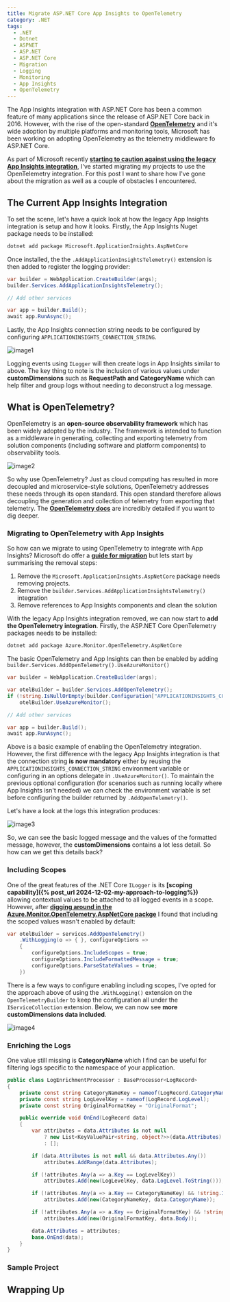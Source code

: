 ```yaml
---
title: Migrate ASP.NET Core App Insights to OpenTelemetry
category: .NET
tags:
  - .NET
  - Dotnet
  - ASPNET
  - ASP.NET
  - ASP.NET Core
  - Migration
  - Logging
  - Monitoring
  - App Insights
  - OpenTelemetry
---
```


The App Insights integration with ASP.NET Core has been a common feature of many applications since the release of ASP.NET Core back in 2016. However, with the rise of the open-standard **[OpenTelemetry](https://opentelemetry.io/)** and it's wide adoption by multiple platforms and monitoring tools, Microsoft has been working on adopting OpenTelemetry as the telemetry middleware fo ASP.NET Core.

As part of Microsoft recently **[starting to caution against using the legacy App Insights integration](https://learn.microsoft.com/en-us/azure/azure-monitor/app/asp-net-core)**, I've started migrating my projects to use the OpenTelemetry integration. For this post I want to share how I've gone about the migration as well as a couple of obstacles I encountered.

## The Current App Insights Integration

To set the scene, let's have a quick look at how the legacy App Insights integration is setup and how it looks. Firstly, the App Insights Nuget package needs to be installed:

``` bash
dotnet add package Microsoft.ApplicationInsights.AspNetCore
```

Once installed, the the `.AddApplicationInsightsTelemetry()` extension is then added to register the logging provider:

``` cs
var builder = WebApplication.CreateBuilder(args);
builder.Services.AddApplicationInsightsTelemetry();

// Add other services

var app = builder.Build();
await app.RunAsync();
```

Lastly, the App Insights connection string needs to be configured by configuring `APPLICATIONINSIGHTS_CONNECTION_STRING`.

![image1](/images/migrating-aspnet-core-to-opentelemetry/image1.png)

Logging events using `ILogger` will then create logs in App Insights similar to above. The key thing to note is the inclusion of various values under **customDimensions** such as **RequestPath and CategoryName** which can help filter and group logs without needing to deconstruct a log message.

## What is OpenTelemetry?

OpenTelemetry is an **open-source observability framework** which has been widely adopted by the industry. The framework is intended to function as a middleware in generating, collecting and exporting telemetry from solution components (including software and platform components) to observability tools.

![image2](/images/migrating-aspnet-core-to-opentelemetry/image2.png)

So why use OpenTelemetry? Just as cloud computing has resulted in more decoupled and microservice-style solutions, OpenTelemetry addresses these needs through its open standard. This open standard therefore allows decoupling the generation and collection of telemetry from exporting that telemetry. The **[OpenTelemetry docs](https://opentelemetry.io/docs/what-is-opentelemetry/)** are incredibly detailed if you want to dig deeper.

### Migrating to OpenTelemetry with App Insights

So how can we migrate to using OpenTelemetry to integrate with App Insights? Microsoft do offer a **[guide for migration](https://learn.microsoft.com/en-us/azure/azure-monitor/app/opentelemetry-dotnet-migrate)** but lets start by summarising the removal steps:

1. Remove the `Microsoft.ApplicationInsights.AspNetCore` package needs removing projects.
2. Remove the `builder.Services.AddApplicationInsightsTelemetry()` integration
3. Remove references to App Insights components and clean the solution

With the legacy App Insights integration removed, we can now start to **add the OpenTelemetry integration**. Firstly, the ASP.NET Core OpenTelemetry packages needs to be installed:

``` bash
dotnet add package Azure.Monitor.OpenTelemetry.AspNetCore
```

The basic OpenTelemetry and App Insights can then be enabled by adding `builder.Services.AddOpenTelemetry().UseAzureMonitor()`

``` cs
var builder = WebApplication.CreateBuilder(args);

var otelBuilder = builder.Services.AddOpenTelemetry();
if (!string.IsNullOrEmpty(builder.Configuration["APPLICATIONINSIGHTS_CONNECTION_STRING"]))
    otelBuilder.UseAzureMonitor();

// Add other services

var app = builder.Build();
await app.RunAsync();
```

Above is a basic example of enabling the OpenTelemetry integration. However, the first difference with the legacy App Insights integration is that the connection string **is now mandatory** either by reusing the `APPLICATIONINSIGHTS_CONNECTION_STRING` environment variable or configuring in an options delegate in `.UseAzureMonitor()`. To maintain the previous optional configuration (for scenarios such as running locally where App Insights isn't needed) we can check the environment variable is set before configuring the builder returned by `.AddOpenTelemetry()`.

Let's have a look at the logs this integration produces:

![image3](/images/migrating-aspnet-core-to-opentelemetry/image3.png)

So, we can see the basic logged message and the values of the formatted message, however, the **customDimensions** contains a lot less detail. So how can we get this details back?

### Including Scopes

One of the great features of the .NET Core `ILogger` is its **[scoping capability]({% post_url 2024-12-02-my-approach-to-logging%})** allowing contextual values to be attached to all logged events in a scope. However, after **[digging around in the Azure.Monitor.OpenTelemetry.AspNetCore packge](https://github.com/Azure/azure-sdk-for-net/blob/b04b7e05f7a7002f8dec9d897d0400777874c3b4/sdk/monitor/Azure.Monitor.OpenTelemetry.AspNetCore/src/OpenTelemetryBuilderExtensions.cs#L155)** I found that including the scoped values wasn't enabled by default:

``` cs
var otelBuilder = services.AddOpenTelemetry()
    .WithLogging(o => { }, configureOptions =>
    {
        configureOptions.IncludeScopes = true;
        configureOptions.IncludeFormattedMessage = true;
        configureOptions.ParseStateValues = true;
    })
```

There is a few ways to configure enabling including scopes, I've opted for the approach above of using the `.WithLogging()` extension on the `OpenTelemetryBuilder` to keep the configuration all under the `IServiceCollection` extension. Below, we can now see **more customDimensions data included**.

![image4](/images/migrating-aspnet-core-to-opentelemetry/image4.png)

### Enriching the Logs

One value still missing is **CategoryName** which I find can be useful for filtering logs specific to the namespace of your application. 

``` cs
public class LogEnrichmentProcessor : BaseProcessor<LogRecord>
{
    private const string CategoryNameKey = nameof(LogRecord.CategoryName);
    private const string LogLevelKey = nameof(LogRecord.LogLevel);
    private const string OriginalFormatKey = "OriginalFormat";

    public override void OnEnd(LogRecord data)
    {
        var attributes = data.Attributes is not null
            ? new List<KeyValuePair<string, object?>>(data.Attributes)
            : [];

        if (data.Attributes is not null && data.Attributes.Any())
            attributes.AddRange(data.Attributes);

        if (!attributes.Any(a => a.Key == LogLevelKey))
            attributes.Add(new(LogLevelKey, data.LogLevel.ToString()));

        if (!attributes.Any(a => a.Key == CategoryNameKey) && !string.IsNullOrWhiteSpace(data.CategoryName))
            attributes.Add(new(CategoryNameKey, data.CategoryName));

        if (!attributes.Any(a => a.Key == OriginalFormatKey) && !string.IsNullOrWhiteSpace(data.Body))
            attributes.Add(new(OriginalFormatKey, data.Body));

        data.Attributes = attributes;
        base.OnEnd(data);
    }
}
```

### Sample Project

## Wrapping Up
